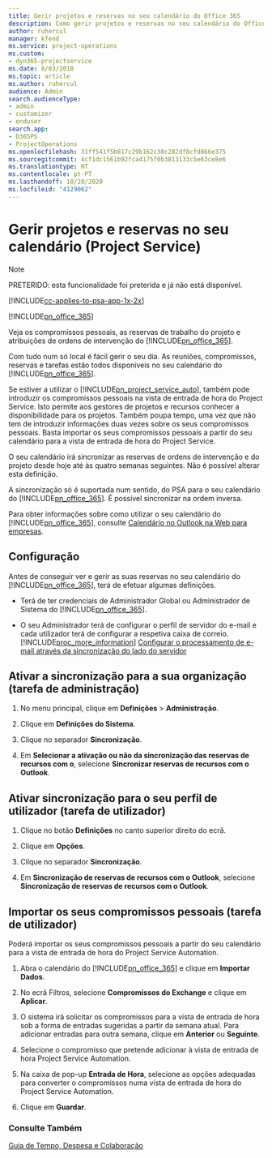 ```yaml
---
title: Gerir projetos e reservas no seu calendário do Office 365
description: Como gerir projetos e reservas no seu calendário do Office 365
author: ruhercul
manager: kfend
ms.service: project-operations
ms.custom:
- dyn365-projectservice
ms.date: 8/03/2018
ms.topic: article
ms.author: ruhercul
audience: Admin
search.audienceType:
- admin
- customizer
- enduser
search.app:
- D365PS
- ProjectOperations
ms.openlocfilehash: 31ff541f5b817c29b162c38c282df8cfd866e375
ms.sourcegitcommit: 4cf1dc1561b92fca4175f0b3813133c5e63ce8e6
ms.translationtype: HT
ms.contentlocale: pt-PT
ms.lasthandoff: 10/28/2020
ms.locfileid: "4129062"
---
```

# <a name="manage-projects-and-bookings-in-your-calendar-project-service"></a>Gerir projetos e reservas no seu calendário (Project Service)

> [!Note]
> PRETERIDO: esta funcionalidade foi preterida e já não está disponível.

[!INCLUDE[cc-applies-to-psa-app-1x-2x](../includes/cc-applies-to-psa-app-1x-2x.md)]

[!INCLUDE[pn_office_365](../includes/pn-office-365.md)] 

Veja os compromissos pessoais, as reservas de trabalho do projeto e atribuições de ordens de intervenção do [!INCLUDE[pn_office_365](../includes/pn-office-365.md)].  
  
 Com tudo num só local é fácil gerir o seu dia. As reuniões, compromissos, reservas e tarefas estão todos disponíveis no seu calendário do [!INCLUDE[pn_office_365](../includes/pn-office-365.md)].  
  
 Se estiver a utilizar o [!INCLUDE[pn_project_service_auto](../includes/pn-project-service-auto.md)], também pode introduzir os compromissos pessoais na vista de entrada de hora do Project Service. Isto permite aos gestores de projetos e recursos conhecer a disponibilidade para os projetos. Também poupa tempo, uma vez que não tem de introduzir informações duas vezes sobre os seus compromissos pessoais. Basta importar os seus compromissos pessoais a partir do seu calendário para a vista de entrada de hora do Project Service.  
  
 O seu calendário irá sincronizar as reservas de ordens de intervenção e do projeto desde hoje até às quatro semanas seguintes. Não é possível alterar esta definição.  
  
 A sincronização só é suportada num sentido, do PSA para o seu calendário do [!INCLUDE[pn_office_365](../includes/pn-office-365.md)]. É possível sincronizar na ordem inversa. 
  
 Para obter informações sobre como utilizar o seu calendário do [!INCLUDE[pn_office_365](../includes/pn-office-365.md)], consulte [Calendário no Outlook na Web para empresas](https://support.office.com/article/Calendar-in-Outlook-on-the-web-for-business-5219c457-d1fe-4c2f-9032-1a816b88e936).  
  
## <a name="setup"></a>Configuração  
 Antes de conseguir ver e gerir as suas reservas no seu calendário do [!INCLUDE[pn_office_365](../includes/pn-office-365.md)], terá de efetuar algumas definições.  
  
- Terá de ter credenciais de Administrador Global ou Administrador de Sistema do [!INCLUDE[pn_office_365](../includes/pn-office-365.md)].  
  
- O seu Administrador terá de configurar o perfil de servidor do e-mail e cada utilizador terá de configurar a respetiva caixa de correio. [!INCLUDE[proc_more_information](../includes/proc-more-information.md)] [Configurar o processamento de e-mail através da sincronização do lado do servidor](https://docs.microsoft.com/dynamics365/customerengagement/on-premises/admin/set-up-server-side-synchronization-of-email-appointments-contacts-and-tasks)  
  
## <a name="turn-on-synchronization-for-your-organization-admin-task"></a>Ativar a sincronização para a sua organização (tarefa de administração)  
  
1.  No menu principal, clique em **Definições** > **Administração**.  
  
2.  Clique em **Definições do Sistema**.  
  
3.  Clique no separador **Sincronização**.  
  
4.  Em **Selecionar a ativação ou não da sincronização das reservas de recursos com o**, selecione **Sincronizar reservas de recursos com o Outlook**.  
  
## <a name="turn-on-synchronization-for-your-user-profile-user-task"></a>Ativar sincronização para o seu perfil de utilizador (tarefa de utilizador)  
  
1.  Clique no botão **Definições** no canto superior direito do ecrã.  
  
2.  Clique em **Opções**.  
  
3.  Clique no separador **Sincronização**.  
  
4.  Em **Sincronização de reservas de recursos com o Outlook**, selecione **Sincronização de reservas de recursos com o Outlook**.  
  
## <a name="import-your-personal-appointments-user-task"></a>Importar os seus compromissos pessoais (tarefa de utilizador)  
 Poderá importar os seus compromissos pessoais a partir do seu calendário para a vista de entrada de hora do Project Service Automation.  
  
1. Abra o calendário do [!INCLUDE[pn_office_365](../includes/pn-office-365.md)] e clique em **Importar Dados**.  
  
2. No ecrã Filtros, selecione **Compromissos do Exchange** e clique em **Aplicar**.  
  
3. O sistema irá solicitar os compromissos para a vista de entrada de hora sob a forma de entradas sugeridas a partir da semana atual. Para adicionar entradas para outra semana, clique em **Anterior** ou **Seguinte**.  
  
4. Selecione o compromisso que pretende adicionar à vista de entrada de hora Project Service Automation.  
  
5. Na caixa de pop-up **Entrada de Hora**, selecione as opções adequadas para converter o compromissos numa vista de entrada de hora do Project Service Automation.  
  
6. Clique em **Guardar**.  
  
### <a name="see-also"></a>Consulte Também  
 [Guia de Tempo, Despesa e Colaboração](../psa/time-expense-collaboration-guide.md)
